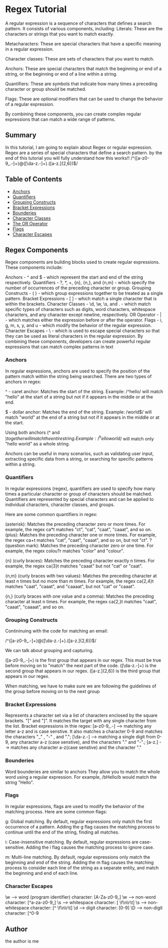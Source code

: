 # Regex Tutorial

A regular expression is a sequence of characters that defines a search pattern. It consists of various components, including:
Literals: These are the characters or strings that you want to match exactly.

Metacharacters: These are special characters that have a specific meaning in a regular expression.

Character classes: These are sets of characters that you want to match.

Anchors: These are special characters that match the beginning or end of a string, or the beginning or end of a line within a string.

Quantifiers: These are symbols that indicate how many times a preceding character or group should be matched.

Flags: These are optional modifiers that can be used to change the behavior of a regular expression.

By combining these components, you can create complex regular expressions that can match a wide range of patterns.

## Summary

In this tutorial, I am going to explain about Regex or regular expression. Regex are a series of special characters that define a search pattern. by the end of this tutorial you will fully understand how this works!!
/^([a-z0-9_\.-]+)@([\da-z\.-]+)\.([a-z\.]{2,6})$/

## Table of Contents

- [Anchors](#anchors)
- [Quantifiers](#quantifiers)
- [Grouping Constructs](#grouping-constructs)
- [Bracket Expressions](#bracket-expressions)
- [Bounderies](#bounderies)
- [Character Classes](#character-classes)
- [The OR Operator](#the-or-operator)
- [Flags](#flags)
- [Character Escapes](#character-escapes)

## Regex Components

Regex components are building blocks used to create regular expressions. These components include:

Anchors - ^ and $ - which represent the start and end of the string respectively.
Quantifiers - ?, \*, +, {n}, {n,}, and {n,m} - which specify the number of occurrences of the preceding character or group.
Grouping Constructs - ( ) - which group expressions together to be treated as a single pattern.
Bracket Expressions - [ ] - which match a single character that is within the brackets.
Character Classes - \d, \w, \s, and . - which match specific types of characters such as digits, word characters, whitespace characters, and any character except newline, respectively.
OR Operator - | - which matches either the expression before or after the operator.
Flags - i, g, m, s, y, and u - which modify the behavior of the regular expression.
Character Escapes - \ - which is used to escape special characters so that they can be used as literal characters in the regular expression.
By combining these components, developers can create powerful regular expressions that can match complex patterns in text

### Anchors

In regular expressions, anchors are used to specify the position of the pattern match within the string being searched. There are two types of anchors in regex:

^ - caret anchor: Matches the start of the string.
Example: /^hello/ will match "hello" at the start of a string but not if it appears in the middle or at the end.

$ - dollar anchor: Matches the end of the string.
Example: /world$/ will match "world" at the end of a string but not if it appears in the middle or at the start.

Using both anchors (^ and $) together will match the entire string.
Example: /^hello world$/ will match only "hello world" as a whole string.

Anchors can be useful in many scenarios, such as validating user input, extracting specific data from a string, or searching for specific patterns within a string.

### Quantifiers

In regular expressions (regex), quantifiers are used to specify how many times a particular character or group of characters should be matched. Quantifiers are represented by special characters and can be applied to individual characters, character classes, and groups.

Here are some common quantifiers in regex:

(asterisk): Matches the preceding character zero or more times. For example, the regex ca\*t matches "ct", "cat", "caat", "caaat", and so on.
(plus): Matches the preceding character one or more times. For example, the regex ca+t matches "cat", "caat", "caaat", and so on, but not "ct".
? (question mark): Matches the preceding character zero or one time. For example, the regex colou?r matches "color" and "colour".

{n} (curly braces): Matches the preceding character exactly n times. For example, the regex ca{3}t matches "caaat" but not "cat" or "caat".

{n,m} (curly braces with two values): Matches the preceding character at least n times but no more than m times. For example, the regex ca{2,4}t matches "caat", "caaat", and "caaaat", but not "cat" or "caaat".

{n,} (curly braces with one value and a comma): Matches the preceding character at least n times. For example, the regex ca{2,}t matches "caat", "caaat", "caaaat", and so on.

### Grouping Constructs

Contininuing with the code for matching an email:

/^([a-z0-9_\.-]+)@([\da-z\.-]+)\.([a-z\.]{2,6})$/

We can talk about grouping and capturing.

([a-z0-9_\.-]+) is the first group that appears in our regex. This must be true before moving on to "match" the next part of the code. ([\da-z\.-]+) is the second group that appears in our regex. ([a-z\.]{2,6}) is the third group that appears in our regex.

When matching, we have to make sure we are following the guidelines of the group before moving on to the next group

### Bracket Expressions

Represents a character set via a list of characters enclosed by the square brackets. "[" and "]". It matches the target with any single character from the list. Bracket expressions in thie regex: [a-z0-9_.-] --> matching any letter a-z and is case senstive. It also matches a character 0-9 and matches the characters "\_" , "-" , and "."; [\da-z.-] --> matching a single digit from 0-9, any character a-z (case senstive), and the characters "." and "-".; [a-z.] --> matches any character a-z(case senstive) and the character "."

### Bounderies
Word bounderies are similar to anchors They allow you to match the whole word using a regular expression. For example, /bHello/b would match the string "Hello".

### Flags

In regular expressions, flags are used to modify the behavior of the matching process. Here are some common flags:

g: Global matching. By default, regular expressions only match the first occurrence of a pattern. Adding the g flag causes the matching process to continue until the end of the string, finding all matches.

i: Case-insensitive matching. By default, regular expressions are case-sensitive. Adding the i flag causes the matching process to ignore case.

m: Multi-line matching. By default, regular expressions only match the beginning and end of the string. Adding the m flag causes the matching process to consider each line of the string as a separate entity, and match the beginning and end of each line.

### Character Escapes

\w --> word (program identifier) character: [A-Za-z0-9_] \w --> non-word character: [^a-za-z0-9_] \s --> whitespace character: [ \f\n\r\t] \s --> non-whitespace character: [^ \f\n\r\t] \d --> digit character: [0-9] \D --> non-digit character: [^0-9

## Author

the author is me
